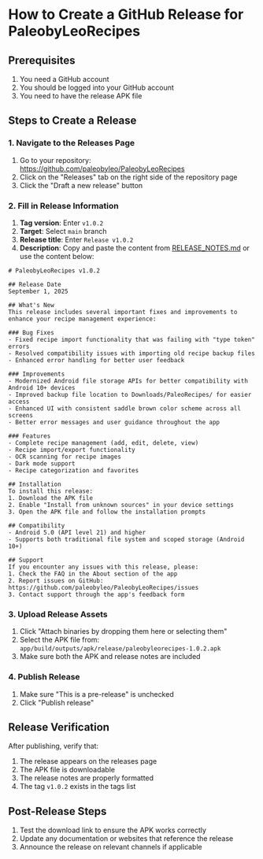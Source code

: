 # How to Create a GitHub Release for PaleobyLeoRecipes

## Prerequisites
1. You need a GitHub account
2. You should be logged into your GitHub account
3. You need to have the release APK file

## Steps to Create a Release

### 1. Navigate to the Releases Page
1. Go to your repository: https://github.com/paleobyleo/PaleobyLeoRecipes
2. Click on the "Releases" tab on the right side of the repository page
3. Click the "Draft a new release" button

### 2. Fill in Release Information
1. **Tag version**: Enter `v1.0.2`
2. **Target**: Select `main` branch
3. **Release title**: Enter `Release v1.0.2`
4. **Description**: Copy and paste the content from [RELEASE_NOTES.md](file:///c:/Users/leoja/AndroidStudioProjects/PaleobyLeoRecipes/RELEASE_NOTES.md) or use the content below:

```
# PaleobyLeoRecipes v1.0.2

## Release Date
September 1, 2025

## What's New
This release includes several important fixes and improvements to enhance your recipe management experience:

### Bug Fixes
- Fixed recipe import functionality that was failing with "type token" errors
- Resolved compatibility issues with importing old recipe backup files
- Enhanced error handling for better user feedback

### Improvements
- Modernized Android file storage APIs for better compatibility with Android 10+ devices
- Improved backup file location to Downloads/PaleoRecipes/ for easier access
- Enhanced UI with consistent saddle brown color scheme across all screens
- Better error messages and user guidance throughout the app

### Features
- Complete recipe management (add, edit, delete, view)
- Recipe import/export functionality
- OCR scanning for recipe images
- Dark mode support
- Recipe categorization and favorites

## Installation
To install this release:
1. Download the APK file
2. Enable "Install from unknown sources" in your device settings
3. Open the APK file and follow the installation prompts

## Compatibility
- Android 5.0 (API level 21) and higher
- Supports both traditional file system and scoped storage (Android 10+)

## Support
If you encounter any issues with this release, please:
1. Check the FAQ in the About section of the app
2. Report issues on GitHub: https://github.com/paleobyleo/PaleobyLeoRecipes/issues
3. Contact support through the app's feedback form
```

### 3. Upload Release Assets
1. Click "Attach binaries by dropping them here or selecting them"
2. Select the APK file from: `app/build/outputs/apk/release/paleobyleorecipes-1.0.2.apk`
3. Make sure both the APK and release notes are included

### 4. Publish Release
1. Make sure "This is a pre-release" is unchecked
2. Click "Publish release"

## Release Verification
After publishing, verify that:
1. The release appears on the releases page
2. The APK file is downloadable
3. The release notes are properly formatted
4. The tag `v1.0.2` exists in the tags list

## Post-Release Steps
1. Test the download link to ensure the APK works correctly
2. Update any documentation or websites that reference the release
3. Announce the release on relevant channels if applicable